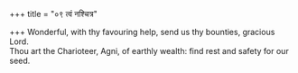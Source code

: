 +++
title = "०९ त्वं नश्चित्र"

+++
Wonderful, with thy favouring help, send us thy bounties, gracious Lord.  
     Thou art the Charioteer, Agni, of earthly wealth: find rest and safety for our seed.